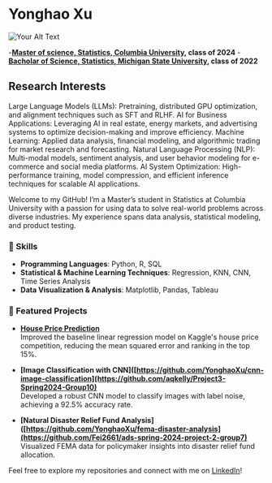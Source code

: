 # Yonghao Xu 
![Your Alt Text](images/photo.jpg)

-**[Master of science, Statistics, Columbia University](https://stat.columbia.edu/ma-programs/), class of 2024**
-**[Bacholar of Science, Statistics, Michigan State University](https://stt.natsci.msu.edu/), class of 2022**

## Research Interests
Large Language Models (LLMs): Pretraining, distributed GPU optimization, and alignment techniques such as SFT and RLHF.
AI for Business Applications: Leveraging AI in real estate, energy markets, and advertising systems to optimize decision-making and improve efficiency.
Machine Learning: Applied data analysis, financial modeling, and algorithmic trading for market research and forecasting.
Natural Language Processing (NLP): Multi-modal models, sentiment analysis, and user behavior modeling for e-commerce and social media platforms.
AI System Optimization: High-performance training, model compression, and efficient inference techniques for scalable AI applications.

Welcome to my GitHub! I’m a Master’s student in Statistics at Columbia University with a passion for using data to solve real-world problems across diverse industries. My experience spans data analysis, statistical modeling, and product testing.

### 🔧 Skills
- **Programming Languages**: Python, R, SQL
- **Statistical & Machine Learning Techniques**: Regression, KNN, CNN, Time Series Analysis
- **Data Visualization & Analysis**: Matplotlib, Pandas, Tableau

### 🚀 Featured Projects
- **[House Price Prediction](https://github.com/YonghaoXu/house-price-prediction)**  
  Improved the baseline linear regression model on Kaggle's house price competition, reducing the mean squared error and ranking in the top 15%.

- **[Image Classification with CNN]([https://github.com/YonghaoXu/cnn-image-classification](https://github.com/aqkelly/Project3-Spring2024-Group10)**  
  Developed a robust CNN model to classify images with label noise, achieving a 92.5% accuracy rate.

- **[Natural Disaster Relief Fund Analysis]([https://github.com/YonghaoXu/fema-disaster-analysis](https://github.com/Fei2661/ads-spring-2024-project-2-group7)**  
  Visualized FEMA data for policymaker insights into disaster relief fund allocation.

Feel free to explore my repositories and connect with me on [LinkedIn](https://www.linkedin.com/in/yonghao-xu-6bb935291)!
